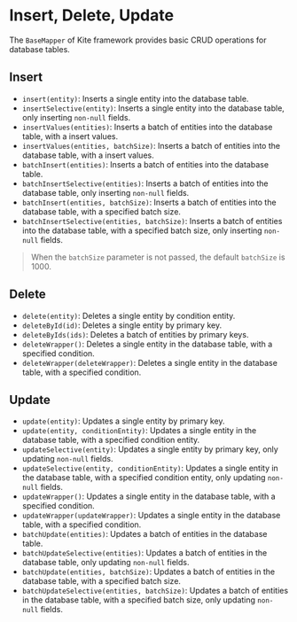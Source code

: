 # Insert, Delete, Update

The `BaseMapper` of Kite framework provides basic CRUD operations for database tables.

## Insert

 * `insert(entity)`: Inserts a single entity into the database table.
 * `insertSelective(entity)`: Inserts a single entity into the database table, only inserting `non-null` fields.
 * `insertValues(entities)`: Inserts a batch of entities into the database table, with a insert values.
 * `insertValues(entities, batchSize)`: Inserts a batch of entities into the database table, with a insert values.
 * `batchInsert(entities)`: Inserts a batch of entities into the database table.
 * `batchInsertSelective(entities)`: Inserts a batch of entities into the database table, only inserting `non-null` fields.
 * `batchInsert(entities, batchSize)`: Inserts a batch of entities into the database table, with a specified batch size.
 * `batchInsertSelective(entities, batchSize)`: Inserts a batch of entities into the database table, with a specified batch size, only inserting `non-null` fields.

 > When the `batchSize` parameter is not passed, the default `batchSize` is 1000.

## Delete

 * `delete(entity)`: Deletes a single entity by condition entity.
 * `deleteById(id)`: Deletes a single entity by primary key.
 * `deleteByIds(ids)`: Deletes a batch of entities by primary keys.
 * `deleteWrapper()`: Deletes a single entity in the database table, with a specified condition.
 * `deleteWrapper(deleteWrapper)`: Deletes a single entity in the database table, with a specified condition.

## Update

 * `update(entity)`: Updates a single entity by primary key.
 * `update(entity, conditionEntity)`: Updates a single entity in the database table, with a specified condition entity.
 * `updateSelective(entity)`: Updates a single entity by primary key, only updating `non-null` fields.
 * `updateSelective(entity, conditionEntity)`: Updates a single entity in the database table, with a specified condition entity, only updating `non-null` fields.
 * `updateWrapper()`: Updates a single entity in the database table, with a specified condition.
 * `updateWrapper(updateWrapper)`: Updates a single entity in the database table, with a specified condition.
 * `batchUpdate(entities)`: Updates a batch of entities in the database table.
 * `batchUpdateSelective(entities)`: Updates a batch of entities in the database table, only updating `non-null` fields.
 * `batchUpdate(entities, batchSize)`: Updates a batch of entities in the database table, with a specified batch size.
 * `batchUpdateSelective(entities, batchSize)`: Updates a batch of entities in the database table, with a specified batch size, only updating `non-null` fields.
